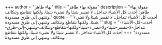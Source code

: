 +++
author = "بهاء طاهر"
title = "مقولة بهاء طاهر"
description = "مقولة بهاء طاهر: أخذت كل الأشياء تتداخل، لا تفسر شيئا ولا تضيء شيئا، ولكنها تتقاطع وتتكاثف وتنتهي إلى طرق مسدودة."
quote = '''أخذت كل الأشياء تتداخل، لا تفسر شيئا ولا تضيء شيئا، ولكنها تتقاطع وتتكاثف وتنتهي إلى طرق مسدودة.'''
slug = "أخذت-كل-الأشياء-تتداخل-لا-تفسر-شيئا-ولا-تضيء-شيئا-ولكنها-تتقاطع-وتتكاثف-وتنتهي-إلى-طرق-مسدودة"
+++
أخذت كل الأشياء تتداخل، لا تفسر شيئا ولا تضيء شيئا، ولكنها تتقاطع وتتكاثف وتنتهي إلى طرق مسدودة.
